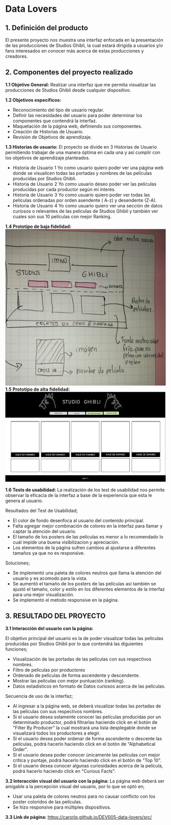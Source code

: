 # Data Lovers

## 1. Definición del producto

El presente proyecto nos muestra una interfaz enfocada en la presentación de las producciones de Studios Ghibli, la cual estará dirigida a usuarios y/o fans interesados en conocer más acerca de estas producciones y creadores.

## 2. Componentes del proyecto realizado
**1.1 Objetivo General:**
Realizar una interfaz que me permita visualizar las producciones de Studios Ghibli desde cualquier dispositivo.

**1.2 Objetivos específicos:**

*	Reconocimiento del tipo de usuario regular.
*	Definir las necesidades del usuario para poder determinar los componentes que contendrá la interfaz.
*	Maquetación de la página web, definiendo sus componentes.
* Creación de Historias de Usuario.
* Revisión de Objetivos de aprendizaje.  

**1.3 Historias de usuario:**
 El proyecto se divide en 3 Historias de Usuario permitiendo trabajar de una manera óptima en cada una y así cumplir con los objetivos de aprendizaje planteados. 
* Historia de Usuario 1
  Yo como usuario quiero poder ver una página web donde se visualicen todas las portadas y nombres de las películas producidas  por Studios Ghibli. 
* Historia de Usuario 2
  Yo como usuario deseo poder ver las peliculas producidas por cada productor según mi interés. 
* Historia de Usuario 3 
  Yo como usuario quiero poder ver todas las películas ordenadas por orden asendente ( A-z) y desendente (Z-A). 
* Historia de Usuario 4
  Yo como usuario quiero ver una sección de datos curiosos o relevantes de las peliculas de Studios Ghibli y también ver cuales son sus 10 películas con mejor Ranking.

**1.4 Prototipo de baja fidelidad:**
![](prototipo-baja-fidelidad.jpg)
**1.5 Prototipo de alta fidelidad:**
![](prototipo_alta_fidelidad.PNG)


**1.6 Tests de usabilidad:**
La realización de los test de usabilidad nos permite observar la eficacia de la interfaz a base de la experiencia que esta le genera al usuario.

Resultados del Test de Usabilidad;
-  El color de fondo desenfoca al usuario del contenido principal.
-  Falta agregar mejor combinación de colores en la interfaz para llamar y captar la atención del usuario.
-  El tamaño de los posters de las películas es menor a lo recomendado lo cuál impide una buena visibilizacion y apreciación.
-  Los elementos de la página sufren cambios al ajustarse a diferentes tamaños ya que no es responsive.

Soluciones;
- Se implementó una paleta de colores neutros  que llama la atención del usuario y es acomodo para la vista.
- Se aumentó el tamaño de los posters de las películas así también se ajustó el tamaño, color y estilo en los diferentes elementos de la interfaz para una mejor visualización. 
- Se implementó el metodo responsive en la página.

## 3.	RESULTADO DEL PROYECTO

**3.1 Interacción del usuario con la página:**

El objetivo principal del usuario es la de poder visualizar todas las películas producidas por Studios Ghibli por lo que contendrá las diguientes funciones; 

*	 Visualización de las portadas de las películas con sus respectivos nombres.
*	 Filtro de películas por productores
*	 Ordenado de películas de forma ascendente y descendente.
*  Mostrar las películas con mejor puntuación (ranking). 
*  Datos estadísticos en formato de Datos curiosos acerca de las películas.

Secuencia de uso de la interfaz; 

 - Al ingresar a la página web, se deberá visualizar todas las portadas de las películas con sus respectivos nombres. 
 - Si el usuario desea solamente conocer las películas producidas por un determinado productor, podrá filtrarlas haciendo click en el botón de "Filter By Producer" la cual mostrará una lista desplegable donde se visualizará todos los productores a elegir. 
 - Si el usuario desea poder ordenar de forma ascendente o descente las películas, podrá hacerlo haciendo click en el botón de "Alphabetical Order".
 - Si el usuario desea poder conocer únicamente las películas con mejor crítica y puntaje, podrá hacerlo haciendo click en el botón de "Top 10".
 - Si el usuario desea conocer algunas curiosidades acerca de la película, podrá hacerlo haciendo click en "Curious Facts".

**3.2 Interacción visual del usuario con la página:**
La página web deberá ser amigable a la percepción visual del usuario, por lo que se optó en;

* Usar una paleta de colores neutros para no causar conflicto con los poster coloridos de las películas.
* Se hizo responsive para múltiples dispositivos.

**3.3 Link de página:**
https://carorlq.github.io/DEV005-data-lovers/src/
